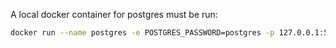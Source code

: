 A local docker container for postgres must be run: 
```bash
docker run --name postgres -e POSTGRES_PASSWORD=postgres -p 127.0.0.1:5432:5432 -d postgres
```
